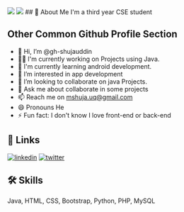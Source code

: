 <img src="https://capsule-render.vercel.app/api?type=waving&color=gradient&customColorList=0,2,2,5,30&&height=300&section=header&text=Hey,%20I'm%20Shujauddin%20Qadri!%20👋&animation=fadeIn&fontSize=50&desc=Learning%20Android%20Developer&fontAlignY=40" />
<img src="https://visitor-badge-reloaded.herokuapp.com/badge?logo=#181717&page_id=gh-shujauddin&text=Profile+Visits" />
## 🚀 About Me
I'm a third year CSE student


## Other Common Github Profile Section
- 👋 Hi, I’m @gh-shujauddin
- 👩‍💻 I'm currently working on Projects using Java.
- 🧠 I'm currently learning android development.
- 👀 I’m interested in app development
- 💞️ I’m looking to collaborate on java Projects.
- 💬 Ask me about collaborate in some projects
- 📫 Reach me on mshuja.uq@gmail.com
- 😄 Pronouns He
- ⚡️ Fun fact: I don't know I love front-end or back-end 


## 🔗 Links
[![linkedin](https://img.shields.io/badge/linkedin-0A66C2?style=for-the-badge&logo=linkedin&logoColor=white)](https://www.linkedin.com/in/shqadri)
[![twitter](https://img.shields.io/badge/twitter-1DA1F2?style=for-the-badge&logo=twitter&logoColor=white)](https://twitter.com/sh__qadri)


## 🛠 Skills
Java, HTML, CSS, Bootstrap, Python, PHP, MySQL


<!---
gh-shujauddin/gh-shujauddin is a ✨ special ✨ repository because its `README.md` (this file) appears on your GitHub profile.
You can click the Preview link to take a look at your changes.
--->

